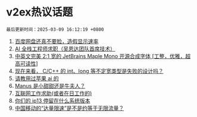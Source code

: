 # v2ex热议话题

`最后更新时间：2025-03-09 16:12:19 +0800`

1. [百度网盘还真不要脸，造假显示速率](https://www.v2ex.com/t/1116922)
1. [AI 全栈工程师求职（吴恩达团队首席技术）](https://www.v2ex.com/t/1116989)
1. [中英文完美 2:1 宽的 JetBrains Maple Mono 开源合成字体 [工整，优雅，超高可读性]](https://www.v2ex.com/t/1116924)
1. [现在来看， C/C++ 的 int、long 等不定宽类型是失败的设计吗？](https://www.v2ex.com/t/1116958)
1. [请教用过苹果 ai 的](https://www.v2ex.com/t/1116976)
1. [Manus 是小甜甜还是牛夫人？](https://www.v2ex.com/t/1116988)
1. [互联网工作求助(或者在日工作的)](https://www.v2ex.com/t/1116967)
1. [你们的 ip13 停留在什么系统版本](https://www.v2ex.com/t/1117002)
1. [中国移动的“达量限速”是不是约等于无限流量？](https://www.v2ex.com/t/1116938)

